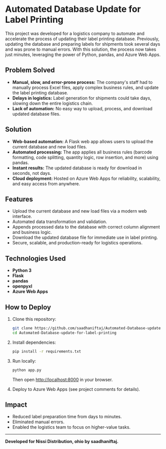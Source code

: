 # Automated Database Update for Label Printing

This project was developed for a logistics company to automate and accelerate the process of updating their label printing database. Previously, updating the database and preparing labels for shipments took several days and was prone to manual errors. With this solution, the process now takes just minutes, leveraging the power of Python, pandas, and Azure Web Apps.

## Problem Solved

- **Manual, slow, and error-prone process:** The company's staff had to manually process Excel files, apply complex business rules, and update the label printing database.
- **Delays in logistics:** Label generation for shipments could take days, slowing down the entire logistics chain.
- **Lack of automation:** No easy way to upload, process, and download updated database files.

## Solution

- **Web-based automation:** A Flask web app allows users to upload the current database and new load files.
- **Automated processing:** The app applies all business rules (barcode formatting, code splitting, quantity logic, row insertion, and more) using pandas.
- **Instant results:** The updated database is ready for download in seconds, not days.
- **Cloud deployment:** Hosted on Azure Web Apps for reliability, scalability, and easy access from anywhere.

## Features

- Upload the current database and new load files via a modern web interface.
- Automated data transformation and validation.
- Appends processed data to the database with correct column alignment and business logic.
- Download the updated database file for immediate use in label printing.
- Secure, scalable, and production-ready for logistics operations.

## Technologies Used

- **Python 3**
- **Flask**
- **pandas**
- **openpyxl**
- **Azure Web Apps**

## How to Deploy

1. Clone this repository:
   ```sh
   git clone https://github.com/saadhaniftaj/Automated-Database-update-for-label-printing.git
   cd Automated-Database-update-for-label-printing
   ```

2. Install dependencies:
   ```sh
   pip install -r requirements.txt
   ```

3. Run locally:
   ```sh
   python app.py
   ```
   Then open [http://localhost:8000](http://localhost:8000) in your browser.

4. Deploy to Azure Web Apps (see project comments for details).

## Impact

- Reduced label preparation time from days to minutes.
- Eliminated manual errors.
- Enabled the logistics team to focus on higher-value tasks.

---

**Developed for Nissi Distribution, ohio by saadhaniftaj.** 
